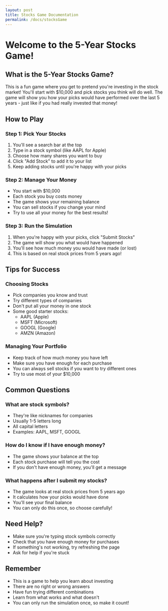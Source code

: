```yaml
---
layout: post
title: Stocks Game Documentation
permalink: /docs/stocksGame
---
```


# Welcome to the 5-Year Stocks Game!

## What is the 5-Year Stocks Game?

This is a fun game where you get to pretend you're investing in the stock market! You'll start with $10,000 and pick stocks you think will do well. The game will show you how your picks would have performed over the last 5 years - just like if you had really invested that money!

## How to Play

### Step 1: Pick Your Stocks

1. You'll see a search bar at the top
2. Type in a stock symbol (like AAPL for Apple)
3. Choose how many shares you want to buy
4. Click "Add Stock" to add it to your list
5. Keep adding stocks until you're happy with your picks

### Step 2: Manage Your Money

- You start with $10,000
- Each stock you buy costs money
- The game shows your remaining balance
- You can sell stocks if you change your mind
- Try to use all your money for the best results!

### Step 3: Run the Simulation

1. When you're happy with your picks, click "Submit Stocks"
2. The game will show you what would have happened
3. You'll see how much money you would have made (or lost)
4. This is based on real stock prices from 5 years ago!

## Tips for Success

### Choosing Stocks

- Pick companies you know and trust
- Try different types of companies
- Don't put all your money in one stock
- Some good starter stocks:
  - AAPL (Apple)
  - MSFT (Microsoft)
  - GOOGL (Google)
  - AMZN (Amazon)

### Managing Your Portfolio

- Keep track of how much money you have left
- Make sure you have enough for each purchase
- You can always sell stocks if you want to try different ones
- Try to use most of your $10,000

## Common Questions

### What are stock symbols?

- They're like nicknames for companies
- Usually 1-5 letters long
- All capital letters
- Examples: AAPL, MSFT, GOOGL

### How do I know if I have enough money?

- The game shows your balance at the top
- Each stock purchase will tell you the cost
- If you don't have enough money, you'll get a message

### What happens after I submit my stocks?

- The game looks at real stock prices from 5 years ago
- It calculates how your picks would have done
- You'll see your final balance
- You can only do this once, so choose carefully!

## Need Help?

- Make sure you're typing stock symbols correctly
- Check that you have enough money for purchases
- If something's not working, try refreshing the page
- Ask for help if you're stuck

## Remember

- This is a game to help you learn about investing
- There are no right or wrong answers
- Have fun trying different combinations
- Learn from what works and what doesn't
- You can only run the simulation once, so make it count!
